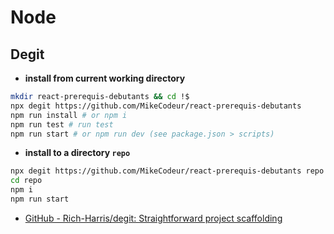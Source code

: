 # Node

## Degit

- **install from current working directory**

```bash
mkdir react-prerequis-debutants && cd !$
npx degit https://github.com/MikeCodeur/react-prerequis-debutants
npm run install # or npm i
npm run test # run test
npm run start # or npm run dev (see package.json > scripts)
```

- **install to a directory `repo`**

```bash
npx degit https://github.com/MikeCodeur/react-prerequis-debutants repo
cd repo
npm i
npm run start
```

- [GitHub - Rich-Harris/degit: Straightforward project scaffolding](https://github.com/Rich-Harris/degit)
